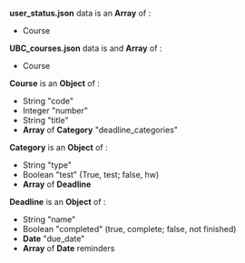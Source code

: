 **user_status.json** data is an **Array** of :
- Course




**UBC_courses.json** data is and **Array** of :
- Course

**Course** is an **Object** of :
- String "code"
- Integer "number"
- String "title"
- **Array** of **Category** "deadline_categories"

**Category** is an **Object** of :
- String "type"
- Boolean "test" (True, test; false, hw)
- **Array** of **Deadline**

**Deadline** is an **Object** of :
- String "name"
- Boolean "completed" (true, complete; false, not finished)
- **Date** "due_date"
- **Array** of **Date** reminders


